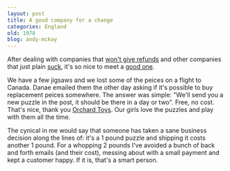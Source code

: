 ```yaml
---
layout: post
title: A good company for a change
categories: England
old: 1978
blog: andy-mckay
---
```

<p>After dealing with companies that <a href="http://www.mytravel.com/">won't give refunds</a> and other companies that just plain <a href=http://www.virginmedia.com/">suck</a>, it's so nice to meet a <a href="http://www.orchardtoys.com/">good one</a>.</p>
<p>We have a few jigsaws and we lost some of the peices on a flight to Canada. Danae emailed them the other day asking if it's possible to buy replacement peices somewhere. The answer was simple: "We'll send you a new puzzle in the post, it should be there in a day or two". Free, no cost. That's nice, thank you <a href="http://www.orchardtoys.com/">Orchard Toys</a>. Our girls love the puzzles and play with them all the time.</p>
<p>The cynical in me would say that someone has taken a sane business decision along the lines of: it's a 1 pound puzzle and shipping it costs another 1 pound. For a whopping 2 pounds I've avoided a bunch of back and forth emails (and their cost), messing about with a small payment and kept a customer happy. If it is, that's a smart person.</p>